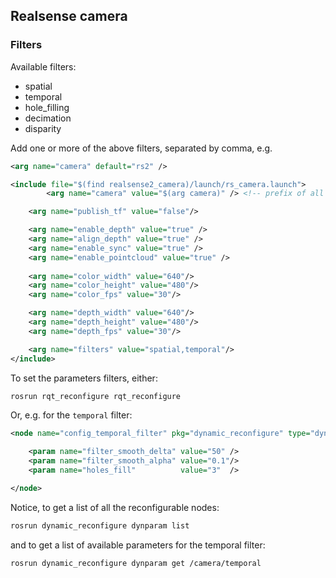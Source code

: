 ## Realsense camera

### Filters

Available filters:
- spatial
- temporal
- hole_filling
- decimation
- disparity

Add one or more of the above filters, separated by comma, e.g.
```xml
<arg name="camera" default="rs2" />

<include file="$(find realsense2_camera)/launch/rs_camera.launch">
        <arg name="camera" value="$(arg camera)" /> <!-- prefix of all published topics -->

    <arg name="publish_tf" value="false"/>

    <arg name="enable_depth" value="true" />
    <arg name="align_depth" value="true" />
    <arg name="enable_sync" value="true" />
    <arg name="enable_pointcloud" value="true" />
    
    <arg name="color_width" value="640"/>
    <arg name="color_height" value="480"/>
    <arg name="color_fps" value="30"/>

    <arg name="depth_width" value="640"/>
    <arg name="depth_height" value="480"/>
    <arg name="depth_fps" value="30"/>

    <arg name="filters" value="spatial,temporal"/>
</include>
```

To set the parameters filters, either:
```bash
rosrun rqt_reconfigure rqt_reconfigure
```
Or, e.g. for the `temporal` filter:
```xml
<node name="config_temporal_filter" pkg="dynamic_reconfigure" type="dynparam" args="set_from_parameters $(arg camera)/temporal">

    <param name="filter_smooth_delta" value="50" />
    <param name="filter_smooth_alpha" value="0.1"/>
    <param name="holes_fill"          value="3"  />

</node>
```
Notice, to get a list of all the reconfigurable nodes:
```bash
rosrun dynamic_reconfigure dynparam list
```
and to get a list of available parameters for the temporal filter:
```bash
rosrun dynamic_reconfigure dynparam get /camera/temporal
```
